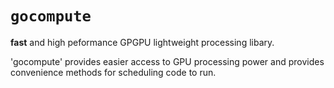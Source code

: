 # `gocompute`
**fast** and high peformance GPGPU lightweight processing libary.

'gocompute' provides easier access to GPU processing power and provides convenience methods for scheduling code to run.
